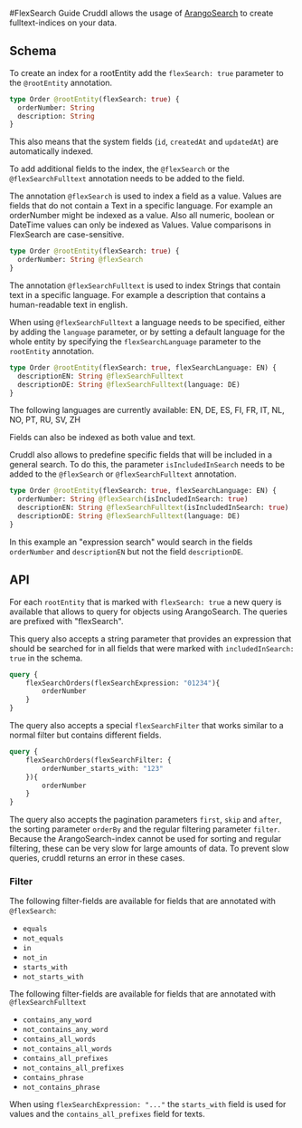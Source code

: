 #FlexSearch Guide
Cruddl allows the usage of [ArangoSearch](https://www.arangodb.com/arangodb-training-center/search/) to create fulltext-indices on your data.

## Schema

To create an index for a rootEntity add the `flexSearch: true` parameter to the `@rootEntity` annotation.


```graphql
type Order @rootEntity(flexSearch: true) {
  orderNumber: String
  description: String
}
```

This also means that the system fields (`id`, `createdAt` and `updatedAt`) are automatically indexed.

To add additional fields to the index, the `@flexSearch` or the `@flexSearchFulltext` annotation needs to be added to the field.

The annotation `@flexSearch` is used to index a field as a value. Values are fields that do not contain a Text in a specific language.
For example an orderNumber might be indexed as a value. Also all numeric, boolean or DateTime values can only be indexed as Values.
Value comparisons in FlexSearch are case-sensitive.

```graphql
type Order @rootEntity(flexSearch: true) {
  orderNumber: String @flexSearch
}
```

The annotation `@flexSearchFulltext` is used to index Strings that contain text in a specific language.
For example a description that contains a human-readable text in english. 

When using `@flexSearchFulltext` a language needs to be specified, either by adding the `language` parameter,
or by setting a default language for the whole entity by specifying the `flexSearchLanguage` parameter to the `rootEntity` annotation.


```graphql
type Order @rootEntity(flexSearch: true, flexSearchLanguage: EN) {
  descriptionEN: String @flexSearchFulltext
  descriptionDE: String @flexSearchFulltext(language: DE)
}
```

The following languages are currently available:
EN, DE, ES, FI, FR, IT, NL, NO, PT, RU, SV, ZH

Fields can also be indexed as both value and text.

Cruddl also allows to predefine specific fields that will be included in a general search.
To do this, the parameter `isIncludedInSearch` needs to be added to the `@flexSearch` or `@flexSearchFulltext` annotation.

```graphql
type Order @rootEntity(flexSearch: true, flexSearchLanguage: EN) {
  orderNumber: String @flexSearch(isIncludedInSearch: true)
  descriptionEN: String @flexSearchFulltext(isIncludedInSearch: true)
  descriptionDE: String @flexSearchFulltext(language: DE)
}
```

In this example an "expression search" would search in the fields `orderNumber` and `descriptionEN` but not the field `descriptionDE`.

## API

For each `rootEntity` that is marked with `flexSearch: true` a new query is available that allows to query for objects using ArangoSearch.
The queries are prefixed with "flexSearch".

This query also accepts a string parameter that provides an expression that should be searched for in all fields that were marked with `includedInSearch: true` in the schema.

```graphql
query {
    flexSearchOrders(flexSearchExpression: "01234"){
        orderNumber
    }
}
```

The query also accepts a special `flexSearchFilter` that works similar to a normal filter but contains different fields.

```graphql
query {
    flexSearchOrders(flexSearchFilter: {
        orderNumber_starts_with: "123"
    }){
        orderNumber
    }
}
```

The query also accepts the pagination parameters `first`, `skip` and `after`, the sorting parameter `orderBy` and the regular filtering parameter `filter`. 
Because the ArangoSearch-index cannot be used for sorting and regular filtering, these can be very slow for large amounts of data. To prevent slow queries, cruddl returns an error in these cases.

### Filter

The following filter-fields are available for fields that are annotated with `@flexSearch`:
- `equals`
- `not_equals`
- `in`
- `not_in`
- `starts_with`
- `not_starts_with`

The following filter-fields are available for fields that are annotated with `@flexSearchFulltext`
- `contains_any_word`
- `not_contains_any_word`
- `contains_all_words`
- `not_contains_all_words`
- `contains_all_prefixes`
- `not_contains_all_prefixes`
- `contains_phrase`
- `not_contains_phrase`

When using `flexSearchExpression: "..."` the `starts_with` field is used for values and the `contains_all_prefixes` field for texts.